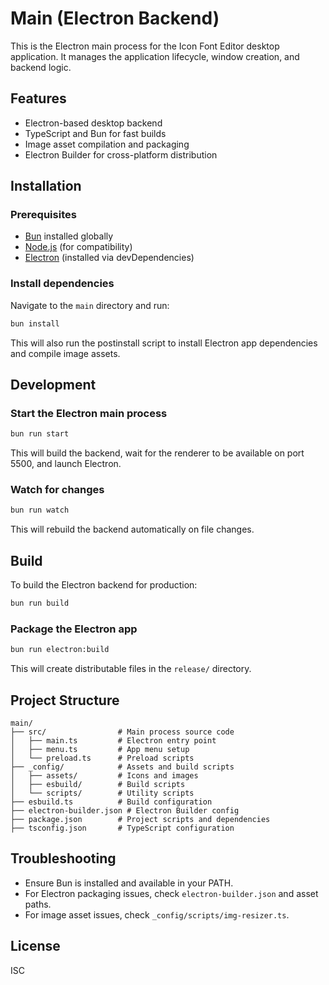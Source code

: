 # Main (Electron Backend)

This is the Electron main process for the Icon Font Editor desktop application. It manages the application lifecycle, window creation, and backend logic.

## Features
- Electron-based desktop backend
- TypeScript and Bun for fast builds
- Image asset compilation and packaging
- Electron Builder for cross-platform distribution

## Installation

### Prerequisites
- [Bun](https://bun.sh/) installed globally
- [Node.js](https://nodejs.org/) (for compatibility)
- [Electron](https://www.electronjs.org/) (installed via devDependencies)

### Install dependencies
Navigate to the `main` directory and run:
```sh
bun install
```
This will also run the postinstall script to install Electron app dependencies and compile image assets.

## Development

### Start the Electron main process
```sh
bun run start
```
This will build the backend, wait for the renderer to be available on port 5500, and launch Electron.

### Watch for changes
```sh
bun run watch
```
This will rebuild the backend automatically on file changes.

## Build

To build the Electron backend for production:
```sh
bun run build
```

### Package the Electron app
```sh
bun run electron:build
```
This will create distributable files in the `release/` directory.

## Project Structure
```
main/
├── src/                # Main process source code
│   ├── main.ts         # Electron entry point
│   ├── menu.ts         # App menu setup
│   └── preload.ts      # Preload scripts
├── _config/            # Assets and build scripts
│   ├── assets/         # Icons and images
│   ├── esbuild/        # Build scripts
│   └── scripts/        # Utility scripts
├── esbuild.ts          # Build configuration
├── electron-builder.json # Electron Builder config
├── package.json        # Project scripts and dependencies
├── tsconfig.json       # TypeScript configuration
```

## Troubleshooting
- Ensure Bun is installed and available in your PATH.
- For Electron packaging issues, check `electron-builder.json` and asset paths.
- For image asset issues, check `_config/scripts/img-resizer.ts`.

## License
ISC
